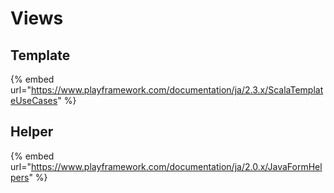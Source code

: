 # Views

## Template

{% embed url="https://www.playframework.com/documentation/ja/2.3.x/ScalaTemplateUseCases" %}

## Helper

{% embed url="https://www.playframework.com/documentation/ja/2.0.x/JavaFormHelpers" %}



